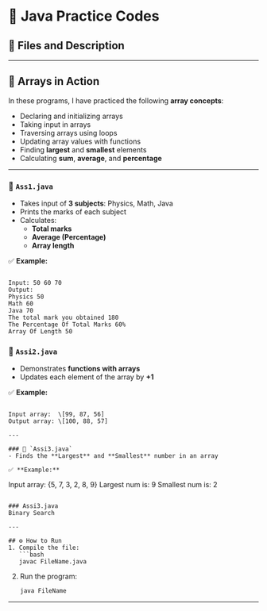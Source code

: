 # 📘 Java Practice Codes

## 📂 Files and Description

---

## 🔢 Arrays in Action
In these programs, I have practiced the following **array concepts**:
- Declaring and initializing arrays  
- Taking input in arrays  
- Traversing arrays using loops  
- Updating array values with functions  
- Finding **largest** and **smallest** elements  
- Calculating **sum**, **average**, and **percentage**

---
### 🔹 `Ass1.java`
- Takes input of **3 subjects**: Physics, Math, Java  
- Prints the marks of each subject  
- Calculates:
  - **Total marks**
  - **Average (Percentage)**
  - **Array length**

✅ **Example:**
```

Input: 50 60 70
Output:
Physics 50
Math 60
Java 70
The total mark you obtained 180
The Percentage Of Total Marks 60%
Array Of Length 50

```
### 🔹 `Assi2.java`
- Demonstrates **functions with arrays**  
- Updates each element of the array by **+1**

✅ **Example:**
```

Input array:  \[99, 87, 56]
Output array: \[100, 88, 57]

---

### 🔹 `Assi3.java`
- Finds the **Largest** and **Smallest** number in an array  

✅ **Example:**
```

Input array:  {5, 7, 3, 2, 8, 9}
Largest num is: 9
Smallest num is: 2


````

### Assi3.java
Binary Search

---

## ⚙️ How to Run
1. Compile the file:
   ```bash
   javac FileName.java
````

2. Run the program:

   ```bash
   java FileName
   ```

---

 

